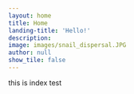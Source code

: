 ```yaml
---
layout: home
title: Home
landing-title: 'Hello!'
description: 
image: images/snail_dispersal.JPG
author: null
show_tile: false
---
```


this is index test

